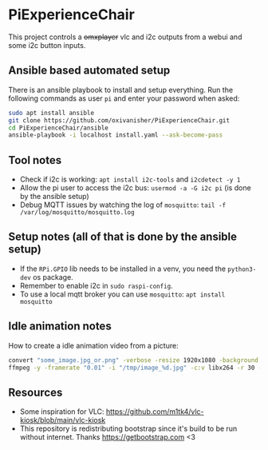 # PiExperienceChair

This project controls a ~~omxplayer~~ vlc and i2c outputs from a webui and some i2c button inputs.

## Ansible based automated setup
There is an ansible playbook to install and setup everything. Run the following commands as user `pi` and enter your password when asked:
```bash
sudo apt install ansible
git clone https://github.com/oxivanisher/PiExperienceChair.git
cd PiExperienceChair/ansible
ansible-playbook -i localhost install.yaml --ask-become-pass
```

## Tool notes
* Check if i2c is working: `apt install i2c-tools` and `i2cdetect -y 1`
* Allow the pi user to access the i2c bus: `usermod -a -G i2c pi` (is done by the ansible setup)
* Debug MQTT issues by watching the log of `mosquitto`: `tail -f /var/log/mosquitto/mosquitto.log`

## Setup notes (all of that is done by the ansible setup)
* If the `RPi.GPIO` lib needs to be installed in a venv, you need the `python3-dev` os package.
* Remember to enable i2c in `sudo raspi-config`.
* To use a local mqtt broker you can use `mosquitto`: `apt install mosquitto`

## Idle animation notes
How to create a idle animation video from a picture:
```bash
convert "some_image.jpg_or.png" -verbose -resize 1920x1080 -background black -gravity center -extent 1920x1080 "/tmp/image_1.jpg"
ffmpeg -y -framerate "0.01" -i "/tmp/image_%d.jpg" -c:v libx264 -r 30 -pix_fmt yuvj444p -preset veryslow -tune stillimage idle.mp4
```
## Resources
* Some inspiration for VLC: https://github.com/m1tk4/vlc-kiosk/blob/main/vlc-kiosk
* This repository is redistributing bootstrap since it's build to be run without internet. Thanks https://getbootstrap.com <3
